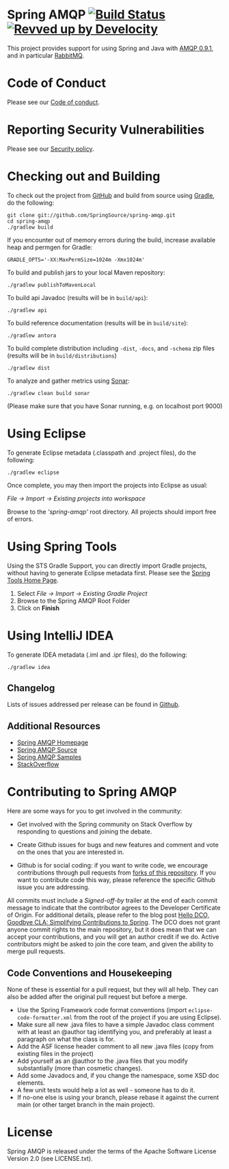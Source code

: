 Spring AMQP [![Build Status](https://github.com/spring-projects/spring-amqp/actions/workflows/ci-snapshot.yml/badge.svg)](https://github.com/spring-projects/spring-amqp/actions/workflows/ci-snapshot.yml)
[![Revved up by Develocity](https://img.shields.io/badge/Revved%20up%20by-Develocity-06A0CE?logo=Gradle&labelColor=02303A)](https://ge.spring.io/scans?search.rootProjectNames=spring-amqp)
===========

This project provides support for using Spring and Java with [AMQP 0.9.1](https://www.rabbitmq.com/amqp-0-9-1-reference.html), and in particular [RabbitMQ](https://www.rabbitmq.com/).

# Code of Conduct

Please see our [Code of conduct](https://github.com/spring-projects/.github/blob/main/CODE_OF_CONDUCT.md).

# Reporting Security Vulnerabilities

Please see our [Security policy](https://github.com/spring-projects/spring-amqp/security/policy).

# Checking out and Building

To check out the project from [GitHub](https://github.com/SpringSource/spring-amqp) and build from source using [Gradle](https://gradle.org/), do the following:

	git clone git://github.com/SpringSource/spring-amqp.git
	cd spring-amqp
	./gradlew build

If you encounter out of memory errors during the build, increase available heap and permgen for Gradle:

	GRADLE_OPTS='-XX:MaxPermSize=1024m -Xmx1024m'

To build and publish jars to your local Maven repository:

	./gradlew publishToMavenLocal

To build api Javadoc (results will be in `build/api`):

	./gradlew api

To build reference documentation (results will be in `build/site`):

	./gradlew antora

To build complete distribution including `-dist`, `-docs`, and `-schema` zip files (results will be in `build/distributions`)

	./gradlew dist

To analyze and gather metrics using [Sonar](https://www.sonarqube.org/):

	./gradlew clean build sonar

(Please make sure that you have Sonar running, e.g. on localhost port 9000)


# Using Eclipse

To generate Eclipse metadata (.classpath and .project files), do the following:

	./gradlew eclipse

Once complete, you may then import the projects into Eclipse as usual:

*File -> Import -> Existing projects into workspace*

Browse to the *'spring-amqp'* root directory. All projects should import free of errors.

# Using Spring Tools

Using the STS Gradle Support, you can directly import Gradle projects, without having to generate Eclipse metadata first.
Please see the [Spring Tools Home Page](https://spring.io/tools).

1. Select *File -> Import -> Existing Gradle Project*
2. Browse to the Spring AMQP Root Folder
3. Click on **Finish**

# Using IntelliJ IDEA

To generate IDEA metadata (.iml and .ipr files), do the following:

    ./gradlew idea

## Changelog

Lists of issues addressed per release can be found in [Github](https://github.com/spring-projects/spring-amqp/releases).

## Additional Resources

* [Spring AMQP Homepage](https://spring.io/projects/spring-amqp)
* [Spring AMQP Source](https://github.com/SpringSource/spring-amqp)
* [Spring AMQP Samples](https://github.com/SpringSource/spring-amqp-samples)
* [StackOverflow](https://stackoverflow.com/questions/tagged/spring-amqp)

# Contributing to Spring AMQP

Here are some ways for you to get involved in the community:

* Get involved with the Spring community on Stack Overflow by responding to questions and joining the debate.

* Create Github issues for bugs and new features and comment and vote on the ones that you are interested in.
* Github is for social coding: if you want to write code, we encourage contributions through pull requests from [forks of this repository](https://docs.github.com/en/pull-requests/collaborating-with-pull-requests/working-with-forks/fork-a-repo).
If you want to contribute code this way, please reference the specific Github issue you are addressing.

All commits must include a _Signed-off-by_ trailer at the end of each commit message to indicate that the contributor agrees to the Developer Certificate of Origin.
For additional details, please refer to the blog post [Hello DCO, Goodbye CLA: Simplifying Contributions to Spring](https://spring.io/blog/2025/01/06/hello-dco-goodbye-cla-simplifying-contributions-to-spring).
The DCO does not grant anyone commit rights to the main repository, but it does mean that we can accept your contributions, and you will get an author credit if we do.
Active contributors might be asked to join the core team, and given the ability to merge pull requests.

## Code Conventions and Housekeeping
None of these is essential for a pull request, but they will all help.  They can also be added after the original pull request but before a merge.

* Use the Spring Framework code format conventions (import `eclipse-code-formatter.xml` from the root of the project if you are using Eclipse).
* Make sure all new .java files to have a simple Javadoc class comment with at least an @author tag identifying you, and preferably at least a paragraph on what the class is for.
* Add the ASF license header comment to all new .java files (copy from existing files in the project)
* Add yourself as an @author to the .java files that you modify substantially (more than cosmetic changes).
* Add some Javadocs and, if you change the namespace, some XSD doc elements.
* A few unit tests would help a lot as well - someone has to do it.
* If no-one else is using your branch, please rebase it against the current main (or other target branch in the main project).

# License

Spring AMQP is released under the terms of the Apache Software License Version 2.0 (see LICENSE.txt).
